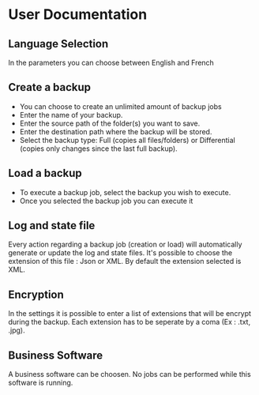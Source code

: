 # User Documentation

## Language Selection

In the parameters you can choose between English and French

## Create a backup

* You can choose to create an unlimited amount of backup jobs
* Enter the name of your backup.
* Enter the source path of the folder(s) you want to save.
* Enter the destination path where the backup will be stored.
* Select the backup type: Full (copies all files/folders) or Differential (copies only changes since the last full backup).


## Load a backup

* To execute a backup job, select the backup you wish to execute.
* Once you selected the backup job you can execute it

## Log and state file

Every action regarding a backup job (creation or load) will automatically generate or update the log and state files.
It's possible to choose the extension of this file : Json or XML. By default the extension selected is XML.

## Encryption

In the settings it is possible to enter a list of extensions that will be encrypt during the backup.
Each extension has to be seperate by a coma (Ex : .txt, .jpg).

## Business Software

A business software can be choosen. No jobs can be performed while this software is running.
